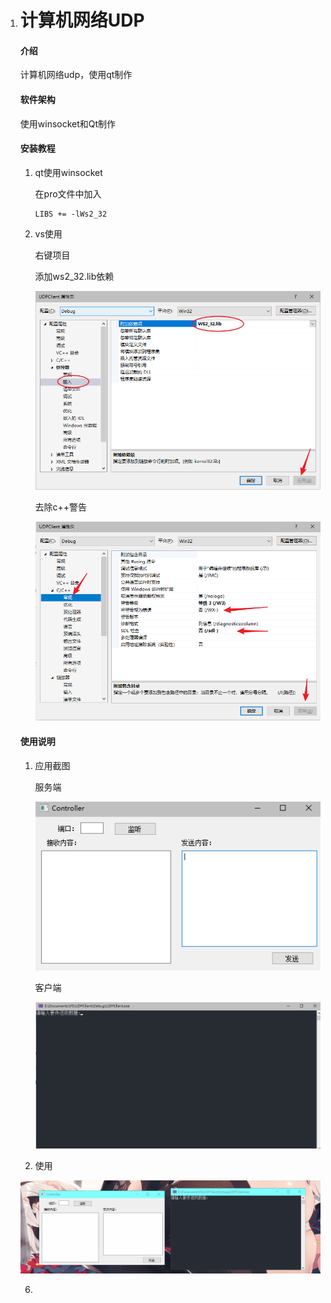 1.  # 计算机网络UDP

    #### 介绍

    计算机网络udp，使用qt制作

    #### 软件架构

    使用winsocket和Qt制作


    #### 安装教程

    1.  qt使用winsocket

        在pro文件中加入

        ```
        LIBS += -lWs2_32
        ```

    2.  vs使用

        右键项目

        添加ws2_32.lib依赖

        ![image-20201101215918670](pic\image-20201101215918670.png)

        去除c++警告

        ![image-20201101220046983](\pic\image-20201101220046983.png)

    #### 使用说明

    1.  应用截图

        服务端

        ![image-20201101201441808](\pic\image-20201101201441808.png)

        客户端

        ![image-20201101201825400](\pic\image-20201101201825400.png)

    

    2.  使用

    ![UDP](\pic\UDP.gif)

    6.  

    
